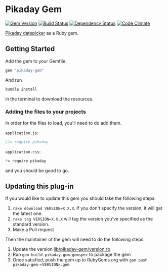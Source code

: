 # Pikaday Gem
[![Gem Version](https://badge.fury.io/rb/pikaday-gem.png)](http://badge.fury.io/rb/pikaday-gem) [![Build Status](https://secure.travis-ci.org/ets-berkeley-edu/pikaday-gem.png)](http://travis-ci.org/ets-berkeley-edu/pikaday-gem) [![Dependency Status](https://gemnasium.com/ets-berkeley-edu/pikaday-gem.png)](https://gemnasium.com/ets-berkeley-edu/pikaday-gem) [![Code Climate](https://codeclimate.com/github/ets-berkeley-edu/pikaday-gem.png)](https://codeclimate.com/github/ets-berkeley-edu/pikaday-gem)

[Pikaday datepicker][pikaday] as a Ruby gem.

## Getting Started

Add the gem to your Gemfile:

```ruby
gem "pikaday-gem"
```

And run

```bash
bundle install
```
in the terminal to download the resources.

### Adding the files to your projects

In order for the files to load, you'll need to do add them.

`application.js`:

```javascript
//= require pikaday
```

`application.css`:

```css
*= require pikaday
```

and you should be good to go.

## Updating this plug-in

If you would like to update this gem you should take the following steps:

1. `rake download VERSION=X.X.X`. If you don't specify the version, it will get the latest one.
1. `rake tag VERSION=X.X.X` will tag the version you've specified as the standard version.
1. Make a Pull request

Then the maintainer of the gem will need to do the following steps:

1. Update the version [lib/pikaday-gem/version.rb](lib/pikaday-gem/version.rb)
1. Run ``gem build pikaday-gem.gemspec`` to package the gem
1. Once satisfied, push the gem up to RubyGems.org with ``gem push pikaday-gem-<VERSION>.gem``

[pikaday]: https://github.com/dbushell/Pikaday